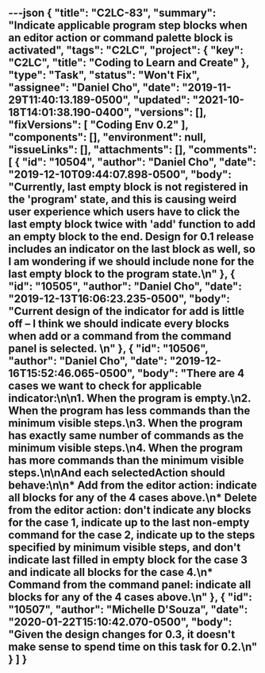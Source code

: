 ---json
{
  "title": "C2LC-83",
  "summary": "Indicate applicable program step blocks when an editor action or command palette block is activated",
  "tags": "C2LC",
  "project": {
    "key": "C2LC",
    "title": "Coding to Learn and Create"
  },
  "type": "Task",
  "status": "Won't Fix",
  "assignee": "Daniel Cho",
  "date": "2019-11-29T11:40:13.189-0500",
  "updated": "2021-10-18T14:01:38.190-0400",
  "versions": [],
  "fixVersions": [
    "Coding Env 0.2"
  ],
  "components": [],
  "environment": null,
  "issueLinks": [],
  "attachments": [],
  "comments": [
    {
      "id": "10504",
      "author": "Daniel Cho",
      "date": "2019-12-10T09:44:07.898-0500",
      "body": "Currently, last empty block is not registered in the 'program' state, and this is causing weird user experience which users have to click the last empty block twice with 'add' function to add an empty block to the end. Design for 0.1 release includes an indicator on the last block as well, so I am wondering if we should include none for the last empty block to the program state.\n"
    },
    {
      "id": "10505",
      "author": "Daniel Cho",
      "date": "2019-12-13T16:06:23.235-0500",
      "body": "Current design of the indicator for add is little off – I think we should indicate every blocks when add or a command from the command panel is selected.&#x20;\n"
    },
    {
      "id": "10506",
      "author": "Daniel Cho",
      "date": "2019-12-16T15:52:46.065-0500",
      "body": "There are 4 cases we want to check for applicable indicator:\n\n1. When the program is empty.\n2. When the program has less commands than the minimum visible steps.\n3. When the program has exactly same number of commands as the minimum visible steps.\n4. When the program has more commands than the minimum visible steps.\n\nAnd each selectedAction should behave:\n\n* Add from the editor action: indicate all blocks for any of the 4 cases above.\n* Delete from the editor action: don't indicate any blocks for the case 1, indicate up to the last non-empty command for the case 2, indicate up to the steps specified by minimum visible steps, and don't indicate last filled in empty block for the case 3 and indicate all blocks for the case 4.\n* Command from the command panel: indicate all blocks for any of the 4 cases above.\n"
    },
    {
      "id": "10507",
      "author": "Michelle D'Souza",
      "date": "2020-01-22T15:10:42.070-0500",
      "body": "Given the design changes for 0.3, it doesn't make sense to spend time on this task for 0.2.\n"
    }
  ]
}
---

        